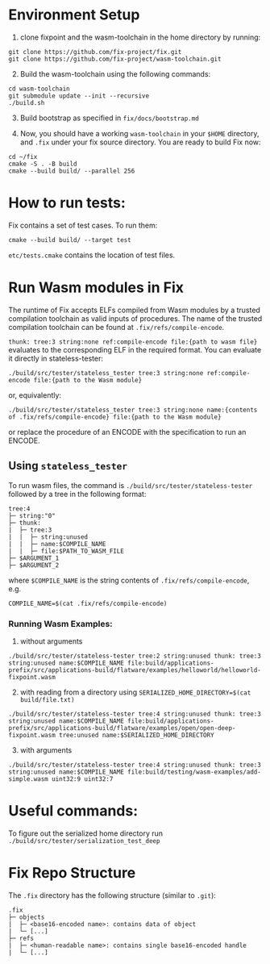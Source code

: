 # Environment Setup

1. clone fixpoint and the wasm-toolchain in the home directory by running:
```
git clone https://github.com/fix-project/fix.git
git clone https://github.com/fix-project/wasm-toolchain.git
```
2. Build the wasm-toolchain using the following commands:
```
cd wasm-toolchain
git submodule update --init --recursive
./build.sh
```
3. Build bootstrap as specified in `fix/docs/bootstrap.md`

4. Now, you should have a working `wasm-toolchain` in your `$HOME` directory,
   and `.fix` under your fix source directory. You are ready to build
Fix now:
```
cd ~/fix
cmake -S . -B build
cmake --build build/ --parallel 256
```

# How to run tests:
Fix contains a set of test cases. To run them:
```
cmake --build build/ --target test
```
`etc/tests.cmake` contains the location of test files.


# Run Wasm modules in Fix
The runtime of Fix accepts ELFs compiled from Wasm modules by a trusted compilation
toolchain as valid inputs of procedures. The name of the trusted compilation toolchain 
can be found at `.fix/refs/compile-encode`. 

`thunk: tree:3 string:none ref:compile-encode file:{path to wasm file}`
evaluates to the corresponding ELF in the required format. You can evaluate it directly in
stateless-tester:
```
./build/src/tester/stateless_tester tree:3 string:none ref:compile-encode file:{path to the Wasm module}
```
or, equivalently:
```
./build/src/tester/stateless_tester tree:3 string:none name:{contents of .fix/refs/compile-encode} file:{path to the Wasm module}
```
or replace the procedure of an ENCODE with the specification to run an ENCODE.

## Using `stateless_tester`
To run wasm files, the command is `./build/src/tester/stateless-tester` followed by a tree in the following format:
```
tree:4
├─ string:"0"
├─ thunk:
|  ├─ tree:3
|  |  ├─ string:unused
|  |  ├─ name:$COMPILE_NAME
|  |  ├─ file:$PATH_TO_WASM_FILE
├─ $ARGUMENT_1
├─ $ARGUMENT_2
```

where `$COMPILE_NAME` is the string contents of `.fix/refs/compile-encode`, e.g.

```
COMPILE_NAME=$(cat .fix/refs/compile-encode)
```

### Running Wasm Examples:
1. without arguments
```
./build/src/tester/stateless-tester tree:2 string:unused thunk: tree:3 string:unused name:$COMPILE_NAME file:build/applications-prefix/src/applications-build/flatware/examples/helloworld/helloworld-fixpoint.wasm
```
2. with reading from a directory using `SERIALIZED_HOME_DIRECTORY=$(cat build/file.txt)`
```
./build/src/tester/stateless-tester tree:4 string:unused thunk: tree:3 string:unused name:$COMPILE_NAME file:build/applications-prefix/src/applications-build/flatware/examples/open/open-deep-fixpoint.wasm tree:unused name:$SERIALIZED_HOME_DIRECTORY
```
3. with arguments
```
./build/src/tester/stateless-tester tree:4 string:unused thunk: tree:3 string:unused name:$COMPILE_NAME file:build/testing/wasm-examples/add-simple.wasm uint32:9 uint32:7
```

# Useful commands:
To figure out the serialized home directory run `./build/src/tester/serialization_test_deep`

# Fix Repo Structure

The `.fix` directory has the following structure (similar to `.git`):
```
.fix
├─ objects
|  ├─ <base16-encoded name>: contains data of object
|  └─ [...]
├─ refs
|  ├─ <human-readable name>: contains single base16-encoded handle
|  └─ [...]
```
